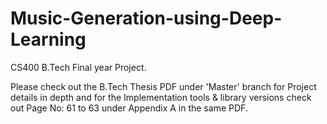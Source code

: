 # Music-Generation-using-Deep-Learning
CS400 B.Tech Final year Project.

Please check out the B.Tech Thesis PDF under 'Master' branch for Project details in depth and for the Implementation tools & library versions check out Page No: 61 to 63 under Appendix A in the same PDF. 
